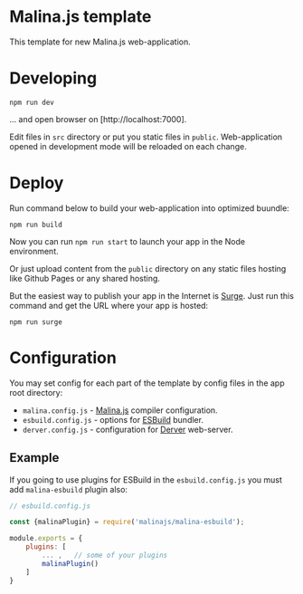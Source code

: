 # Malina.js template

This template for new Malina.js web-application.

# Developing

```
npm run dev
```

... and open browser on [http://localhost:7000].

Edit files in `src` directory or put you static files in `public`. Web-application opened in development mode will be reloaded on each change.

# Deploy

Run command below to build your web-application into optimized buundle:

```
npm run build
```

Now you can run `npm run start` to launch your app in the Node environment.

Or just upload content from the `public` directory on any static files hosting like Github Pages or any shared hosting.

But the easiest way to publish your app in the Internet is [Surge](https://surge.sh/). Just run this command and get the URL where your app is hosted:

```
npm run surge
```

# Configuration

You may set config for each part of the template by config files in the app root directory:

* `malina.config.js` - [Malina.js](https://malinajs.github.io/docs/#compile-options) compiler configuration.
* `esbuild.config.js` - options for [ESBuild](https://esbuild.github.io/api/) bundler.
* `derver.config.js` - configuration for [Derver](https://www.npmjs.com/package/derver) web-server.

## Example

If you going to use plugins for ESBuild in the `esbuild.config.js` you must add `malina-esbuild` plugin also:

```js
// esbuild.config.js

const {malinaPlugin} = require('malinajs/malina-esbuild');

module.exports = {
    plugins: [
        ... ,   // some of your plugins
        malinaPlugin()
    ]
}
```
